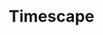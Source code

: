 ---
pid: CH174
title: Timescape
location_transcription: 
zipcode: '19147'
outside_phl: 
neighborhood: Queen Village,Bella Vista,Pennsport,Italian Market
age: '30'
age_range: 30-39
instagram: 
image_file_name: CH_174.jpg
proposal_transcription: Near land marks or locations with old/famous photos as reference,
  place a window like display. In the display have an old photo, film still, or artist
  rendering of the area, i.e. an old picture of City Hall, where you can compare the
  display to the current City Hall.
topic: Art,History,Philadelphia
topic_summary: 0, 0, 0
type: Space,Historical Marker,Archeological Site,Image
keywords_other: 
credit: Steven
image_labels: 
twitter: 
facebook: 
permalink: "/monuments/ch174/"
layout: item-page
---
